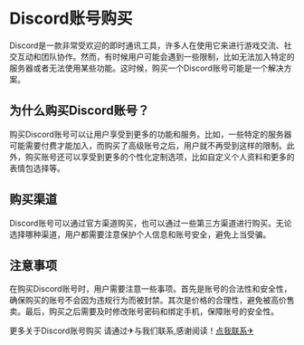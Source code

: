 # Discord账号购买

Discord是一款非常受欢迎的即时通讯工具，许多人在使用它来进行游戏交流、社交互动和团队协作。然而，有时候用户可能会遇到一些限制，比如无法加入特定的服务器或者无法使用某些功能。这时候，购买一个Discord账号可能是一个解决方案。

## 为什么购买Discord账号？

购买Discord账号可以让用户享受到更多的功能和服务。比如，一些特定的服务器可能需要付费才能加入，而购买了高级账号之后，用户就不再受到这样的限制。此外，购买账号还可以享受到更多的个性化定制选项，比如自定义个人资料和更多的表情包选择等。

## 购买渠道

Discord账号可以通过官方渠道购买，也可以通过一些第三方渠道进行购买。无论选择哪种渠道，用户都需要注意保护个人信息和账号安全，避免上当受骗。

## 注意事项

在购买Discord账号时，用户需要注意一些事项。首先是账号的合法性和安全性，确保购买的账号不会因为违规行为而被封禁。其次是价格的合理性，避免被高价售卖。最后，购买之后需要及时修改账号密码和绑定手机，保障账号的安全性。

更多关于Discord账号购买 请通过✈与我们联系,感谢阅读！[点我联系✈](https://auth.G208.com)